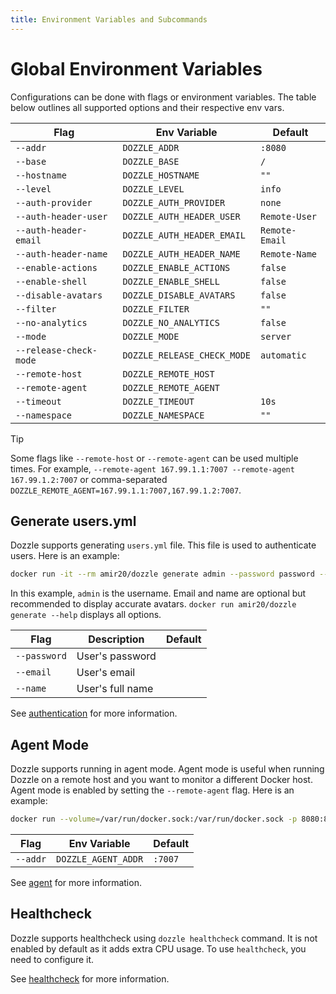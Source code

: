 ```yaml
---
title: Environment Variables and Subcommands
---
```


# Global Environment Variables

Configurations can be done with flags or environment variables. The table below outlines all supported options and their respective env vars.

| Flag                   | Env Variable                | Default        |
| ---------------------- | --------------------------- | -------------- |
| `--addr`               | `DOZZLE_ADDR`               | `:8080`        |
| `--base`               | `DOZZLE_BASE`               | `/`            |
| `--hostname`           | `DOZZLE_HOSTNAME`           | `""`           |
| `--level`              | `DOZZLE_LEVEL`              | `info`         |
| `--auth-provider`      | `DOZZLE_AUTH_PROVIDER`      | `none`         |
| `--auth-header-user`   | `DOZZLE_AUTH_HEADER_USER`   | `Remote-User`  |
| `--auth-header-email`  | `DOZZLE_AUTH_HEADER_EMAIL`  | `Remote-Email` |
| `--auth-header-name`   | `DOZZLE_AUTH_HEADER_NAME`   | `Remote-Name`  |
| `--enable-actions`     | `DOZZLE_ENABLE_ACTIONS`     | `false`        |
| `--enable-shell`       | `DOZZLE_ENABLE_SHELL`       | `false`        |
| `--disable-avatars`    | `DOZZLE_DISABLE_AVATARS`    | `false`        |
| `--filter`             | `DOZZLE_FILTER`             | `""`           |
| `--no-analytics`       | `DOZZLE_NO_ANALYTICS`       | `false`        |
| `--mode`               | `DOZZLE_MODE`               | `server`       |
| `--release-check-mode` | `DOZZLE_RELEASE_CHECK_MODE` | `automatic`    |
| `--remote-host`        | `DOZZLE_REMOTE_HOST`        |                |
| `--remote-agent`       | `DOZZLE_REMOTE_AGENT`       |                |
| `--timeout`            | `DOZZLE_TIMEOUT`            | `10s`          |
| `--namespace`          | `DOZZLE_NAMESPACE`          | `""`           |

> [!TIP]
> Some flags like `--remote-host` or `--remote-agent` can be used multiple times. For example, `--remote-agent 167.99.1.1:7007 --remote-agent 167.99.1.2:7007` or comma-separated `DOZZLE_REMOTE_AGENT=167.99.1.1:7007,167.99.1.2:7007`.

## Generate users.yml

Dozzle supports generating `users.yml` file. This file is used to authenticate users. Here is an example:

```sh
docker run -it --rm amir20/dozzle generate admin --password password --email test@email.net --name "John Doe" > users.yml
```

In this example, `admin` is the username. Email and name are optional but recommended to display accurate avatars. `docker run amir20/dozzle generate --help` displays all options.

| Flag         | Description      | Default |
| ------------ | ---------------- | ------- |
| `--password` | User's password  |         |
| `--email`    | User's email     |         |
| `--name`     | User's full name |         |

See [authentication](/guide/authentication) for more information.

## Agent Mode

Dozzle supports running in agent mode. Agent mode is useful when running Dozzle on a remote host and you want to monitor a different Docker host. Agent mode is enabled by setting the `--remote-agent` flag. Here is an example:

```sh
docker run --volume=/var/run/docker.sock:/var/run/docker.sock -p 8080:8080 amir20/dozzle --remote-agent remote-ip:7007
```

| Flag     | Env Variable        | Default |
| -------- | ------------------- | ------- |
| `--addr` | `DOZZLE_AGENT_ADDR` | `:7007` |

See [agent](/guide/agent) for more information.

## Healthcheck

Dozzle supports healthcheck using `dozzle healthcheck` command. It is not enabled by default as it adds extra CPU usage. To use `healthcheck`, you need to configure it.

See [healthcheck](/guide/healthcheck) for more information.
